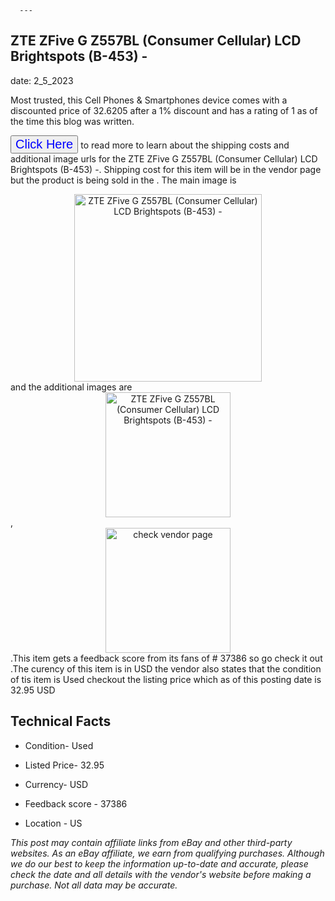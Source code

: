  
      ---
      

 ## ZTE ZFive G Z557BL (Consumer Cellular) LCD Brightspots (B-453) - 

 

      

date: 2_5_2023
     

    
      

Most trusted, this Cell Phones & Smartphones device comes with a discounted price of 32.6205 after a 1% discount and has a rating of  1 as of the time this blog was written.

 <button style="font-size:20px;color:blue" onclick="window.location.href = 'https://www.ebay.com/itm/404073335295?hash=item5e14a5c9ff%3Ag%3A-Y4AAOSweO5jcn0D&mkevt=1&mkcid=1&mkrid=711-53200-19255-0&campid=%253CePNCampaignId%253E&customid=%253CreferenceId%253E&toolid=10049'">Click Here</button>  to read more to learn about the shipping costs and additional image urls for the ZTE ZFive G Z557BL (Consumer Cellular) LCD Brightspots (B-453) -. Shipping cost for this item will be in the vendor page but the product is being sold in the . The main image is <div style="text-align:center;"><img onclick="window.location.href = 'https://www.ebay.com/itm/404073335295?hash=item5e14a5c9ff%3Ag%3A-Y4AAOSweO5jcn0D&mkevt=1&mkcid=1&mkrid=711-53200-19255-0&campid=%253CePNCampaignId%253E&customid=%253CreferenceId%253E&toolid=10049';" src="https://i.ebayimg.com/thumbs/images/g/-Y4AAOSweO5jcn0D/s-l225.jpg" alt="ZTE ZFive G Z557BL (Consumer Cellular) LCD Brightspots (B-453) -" style="width:300px; height:auto;object-fit:contain;" /></div> and the additional images are <div style="text-align:center;"><img onclick="window.location.href = 'https://www.ebay.com/itm/404073335295?hash=item5e14a5c9ff%3Ag%3A-Y4AAOSweO5jcn0D&mkevt=1&mkcid=1&mkrid=711-53200-19255-0&campid=%253CePNCampaignId%253E&customid=%253CreferenceId%253E&toolid=10049';" src="https://i.ebayimg.com/images/g/-Y4AAOSweO5jcn0D/s-l1600.jpg" alt="ZTE ZFive G Z557BL (Consumer Cellular) LCD Brightspots (B-453) -" style="width:200px; height:auto;object-fit:contain;" /></div>,<div style="text-align:center;"><img onclick="window.location.href = 'https://www.ebay.com/itm/404073335295?hash=item5e14a5c9ff%3Ag%3A-Y4AAOSweO5jcn0D&mkevt=1&mkcid=1&mkrid=711-53200-19255-0&campid=%253CePNCampaignId%253E&customid=%253CreferenceId%253E&toolid=10049';" src="https://origin-galleryplus.ebayimg.com/ws/web/404073335295_2_0_1/225x225.jpg,https://origin-galleryplus.ebayimg.com/ws/web/404073335295_3_0_1/225x225.jpg,https://origin-galleryplus.ebayimg.com/ws/web/404073335295_4_0_1/225x225.jpg" alt="check vendor page" style="width:200px; height:auto;object-fit:contain;"/></div>.This item gets a feedback score from its fans of # 37386 so go check it out .The curency of this item is in USD the vendor also states that the condition of tis item is Used checkout the listing price which as of this posting date is  32.95 USD 


      
      

 ## Technical Facts 



      

 - Condition- Used 


      

 - Listed Price- 32.95 


      

 - Currency- USD 


      

 - Feedback score - 37386 


      

 - Location - US 



      

*_This post may contain affiliate links from eBay and other third-party websites. As an eBay affiliate, we earn from qualifying purchases. Although we do our best to keep the information up-to-date and accurate, please check the date and all details with the vendor's website before making a purchase. Not all data may be accurate._*



      
      